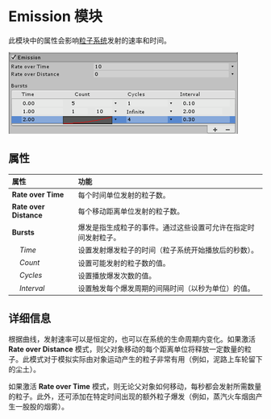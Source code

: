 # Emission 模块

此模块中的属性会影响[粒子系统](PartSysWhatIs.html)发射的速率和时间。

![](../uploads/Main/PartSysEmissionModule-0.png) 

## 属性

| **属性**| **功能** |
|:---|:---| 
| __Rate over Time__| 每个时间单位发射的粒子数。 |
| __Rate over Distance__| 每个移动距离单位发射的粒子数。 |
| __Bursts__| 爆发是指生成粒子的事件。通过这些设置可允许在指定时间发射粒子。 |
|&nbsp;&nbsp;&nbsp;&nbsp;*Time*| 设置发射爆发粒子的时间（粒子系统开始播放后的秒数）。 |
|&nbsp;&nbsp;&nbsp;&nbsp;*Count*| 设置可能发射的粒子数的值。 |
|&nbsp;&nbsp;&nbsp;&nbsp;*Cycles*| 设置播放爆发次数的值。 |
|&nbsp;&nbsp;&nbsp;&nbsp;*Interval*| 设置触发每个爆发周期的间隔时间（以秒为单位）的值。 |

## 详细信息

根据曲线，发射速率可以是恒定的，也可以在系统的生命周期内变化。如果激活 __Rate over Distance__ 模式，则父对象移动的每个距离单位将释放一定数量的粒子。此模式对于模拟实际由对象运动产生的粒子非常有用（例如，泥路上车轮留下的尘土）。

如果激活 __Rate over Time__ 模式，则无论父对象如何移动，每秒都会发射所需数量的粒子。此外，还可添加在特定时间出现的额外粒子爆发（例如，蒸汽火车烟囱产生一股股的烟雾）。
